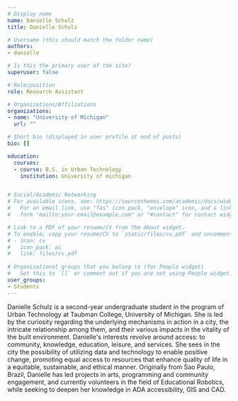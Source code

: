 ```yaml
---
# Display name
name: Danielle Schulz
title: Danielle Schulz

# Username (this should match the folder name)
authors:
- danielle

# Is this the primary user of the site?
superuser: false

# Role/position
role: Research Assistant

# Organizations/Affiliations
organizations:
- name: "University of Michigan"
  url: ""

# Short bio (displayed in user profile at end of posts)
bio: []

education:
  courses:
  - course: B.S. in Urban Technology 
    institution: University of michigan


# Social/Academic Networking
# For available icons, see: https://sourcethemes.com/academic/docs/widgets/#icons
#   For an email link, use "fas" icon pack, "envelope" icon, and a link in the
#   form "mailto:your-email@example.com" or "#contact" for contact widget.

# Link to a PDF of your resume/CV from the About widget.
# To enable, copy your resume/CV to `static/files/cv.pdf` and uncomment the lines below.  
# - icon: cv
#   icon_pack: ai
#   link: files/cv.pdf
  
# Organizational groups that you belong to (for People widget)
#   Set this to `[]` or comment out if you are not using People widget.  
user_groups:
- Students
---
```


Danielle Schulz is a second-year undergraduate student in the program of Urban Technology at Taubman College, University of Michigan. She is led by the curiosity regarding the underlying mechanisms in action in a city, the intricate relationship among them, and their various impacts in the vitality of the built environment. Danielle's interests revolve around access: to community, knowledge, education, leisure, and services. She sees in the city the possibility of utilizing data and technology to enable positive change, promoting equal access to resources that enhance quality of life in a equitable, sustainable, and ethical manner. Originally from Sao Paulo, Brazil, Danielle has led projects in arts, programming and community engagement, and currently volunteers in the field of Educational Robotics, while seeking to deepen her knowledge in ADA accessibility, GIS and CAD.